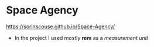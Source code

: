 # Space Agency

https://sorinscouse.github.io/Space-Agency/

* In the project I used mostly **rem** as a *measurement unit*
